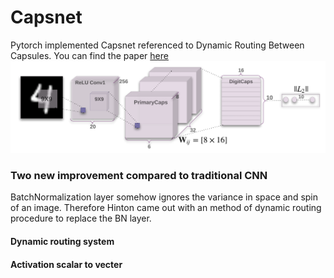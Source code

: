 # Capsnet
Pytorch implemented Capsnet referenced to Dynamic Routing Between Capsules. You can find the paper [here](https://arxiv.org/pdf/1710.09829.pdf)
![alt text](png/model.png)
### Two new improvement compared to traditional CNN
BatchNormalization layer somehow ignores the variance in space and spin of an image. Therefore Hinton came out with an method of dynamic routing procedure to replace the BN layer. 
#### Dynamic routing system
#### Activation scalar to vecter
